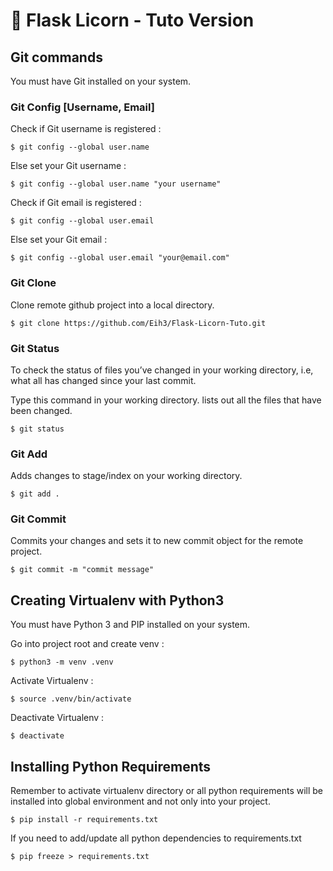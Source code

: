 :rainbow: Flask Licorn - Tuto Version
===========================

## Git commands
You must have Git installed on your system.

### Git Config [Username, Email]
Check if Git username is registered :
``` shell
$ git config --global user.name 
```
Else set your Git username :
``` shell
$ git config --global user.name "your username"
```
Check if Git email is registered :
``` shell
$ git config --global user.email 
```
Else set your Git email :
``` shell
$ git config --global user.email "your@email.com"
```

### Git Clone 
Clone remote github project into a local directory.
``` shell
$ git clone https://github.com/Eih3/Flask-Licorn-Tuto.git
```

### Git Status
To check the status of files you’ve changed in your working directory, 
i.e, what all has changed since your last commit.

Type this command in your working directory. lists out all the files that have been changed.
``` shell
$ git status
```

### Git Add
Adds changes to stage/index on your working directory.
``` shell
$ git add .
```

### Git Commit
Commits your changes and sets it to new commit object for the remote project.
``` shell
$ git commit -m "commit message"
```


## Creating Virtualenv with Python3
You must have Python 3 and PIP installed on your system.

Go into project root and create venv :
``` shell
$ python3 -m venv .venv 
```

Activate Virtualenv :
``` shell
$ source .venv/bin/activate
```

Deactivate Virtualenv :
``` shell
$ deactivate
```

## Installing Python Requirements
Remember to activate virtualenv directory or all python requirements will be installed
into global environment and not only into your project.

``` shell
$ pip install -r requirements.txt
```

If you need to add/update all python dependencies to requirements.txt
``` shell
$ pip freeze > requirements.txt
```